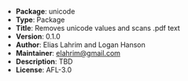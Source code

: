 - **Package**: unicode
- **Type**: Package
- **Title**: Removes unicode values and scans .pdf text
- **Version**: 0.1.0
- **Author**: Elias Lahrim and Logan Hanson
- **Maintainer**: elahrim@gmail.com
- **Description**: TBD
- **License**: AFL-3.0
